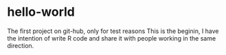 # hello-world
The first project on git-hub, only for test reasons
This is the beginin, I have the intention of write R code and share it with people working in the same direction.
